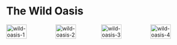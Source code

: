 # The Wild Oasis 

<div style="display: flex; justify-content: space-between; align-items: center;">
<img width="45%" alt="wild-oasis-1" src="https://github.com/user-attachments/assets/01530759-ff29-4d21-9601-f54effe4f798" style="margin-right: 10px;"/>
<img width="45%" alt="wild-oasis-2" src="https://github.com/user-attachments/assets/bcdb700c-ed5e-4991-94e1-69af14028678" />
<img width="45%" alt="wild-oasis-3" src="https://github.com/user-attachments/assets/4dfa0750-164b-44de-8343-6637c980a433" style="margin-right: 10px;"/>
<img width="45%" alt="wild-oasis-4" src="https://github.com/user-attachments/assets/687bae77-5810-42aa-8026-b3dab75eb87f" />
</div>
